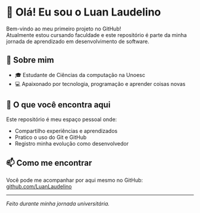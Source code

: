 # 👋 Olá! Eu sou o Luan Laudelino

Bem-vindo ao meu primeiro projeto no GitHub!  
Atualmente estou cursando faculdade e este repositório é parte da minha jornada de aprendizado em desenvolvimento de software.

## 🚀 Sobre mim
- 🎓 Estudante de Ciências da computação na Unoesc
- 💻 Apaixonado por tecnologia, programação e aprender coisas novas

## 📂 O que você encontra aqui
Este repositório é meu espaço pessoal onde:
- Compartilho experiências e aprendizados
- Pratico o uso do Git e GitHub
- Registro minha evolução como desenvolvedor

## 📫 Como me encontrar
Você pode me acompanhar por aqui mesmo no GitHub: [github.com/LuanLaudelino](https://github.com/LuanLaudelino)

---

_Feito durante minha jornada universitária._
